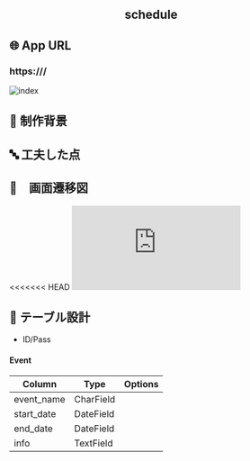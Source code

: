 <h2 align="center">schedule</h2>

## 🌐 App URL

### **https:///**  

![index](https://)

## 📝 制作背景

## 🔤 工夫した点

## 🔁　画面遷移図
<<<<<<< HEAD
![画面遷移図.pdf](https://github.com/Jun922/schedule/files/10529821/screen-transition.pdf)

## 📖 テーブル設計
- ID/Pass

#### Event
| Column     | Type      | Options     |
| -----------| ----------| ----------- |
| event_name | CharField |             |
| start_date | DateField |             |
| end_date   | DateField |             |
| info       | TextField |             |
